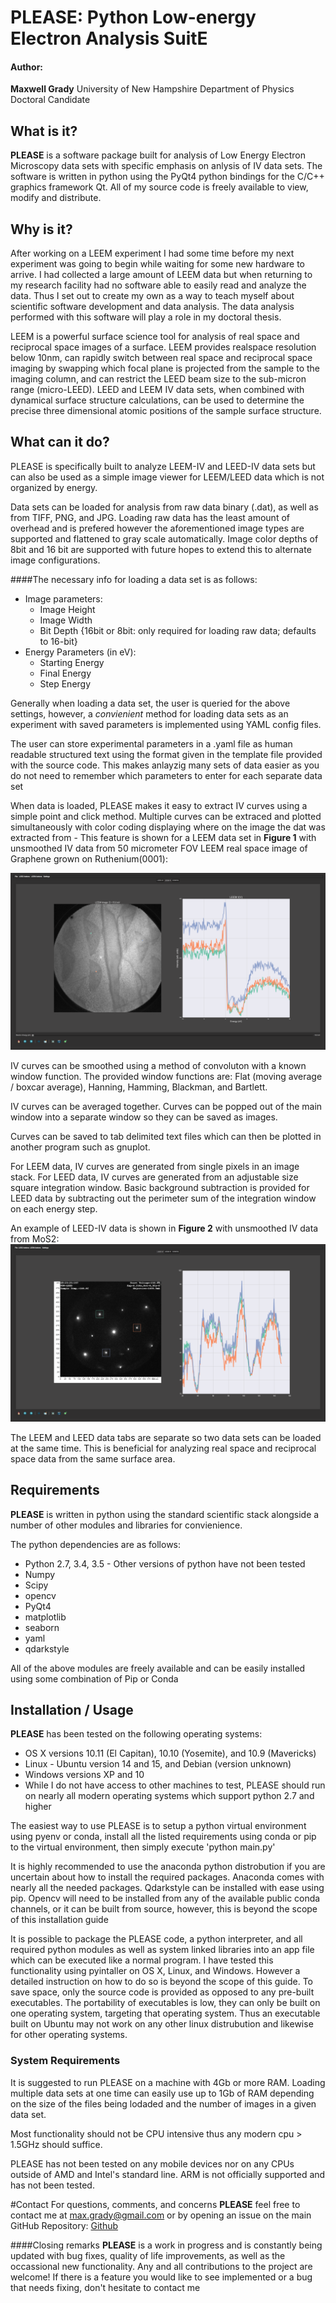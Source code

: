 # PLEASE: Python Low-energy Electron Analysis SuitE

#### Author: 
**Maxwell Grady** University of New Hampshire Department of Physics Doctoral Candidate


## What is it?
**PLEASE** is a software package built for analysis of Low Energy Electron Microscopy data sets with specific emphasis on anlysis of IV data sets. The software is written in python using the PyQt4 python bindings for the C/C++ graphics framework Qt. All of my source code is freely available to view, modify and distribute.

## Why is it?
After working on a LEEM experiment I had some time before my next experiment was going to begin while waiting for some new hardware to arrive. I had collected a large amount of LEEM data but when returning to my research facility had no software able to easily read and analyze the data. Thus I set out to create my own as a way to teach myself about scientific software development and data analysis. The data analysis performed with this software will play a role in my doctoral thesis.

LEEM is a powerful surface science tool for analysis of real space and reciprocal space images of a surface. LEEM provides realspace resolution below 10nm, can rapidly switch between real space and reciprocal space imaging by swapping which focal plane is projected from the sample to the imaging column, and can restrict the LEED beam size to the sub-micron range (micro-LEED). LEED and LEEM IV data sets, when combined with dynamical surface structure calculations, can be used to determine the precise three dimensional atomic positions of the sample surface structure.

## What can it do?
PLEASE is specifically built to analyze LEEM-IV and LEED-IV data sets but can also be used as a simple image viewer for LEEM/LEED data which is not organized by energy. 

Data sets can be loaded for analysis from raw data binary (.dat), as well as from TIFF, PNG, and JPG. Loading raw data has the least amount of overhead and is prefered however the aforementioned image types are supported and flattened to gray scale automatically. Image color depths of 8bit and 16 bit are supported with future hopes to extend this to alternate image configurations.

####The necessary info for loading a data set is as follows:
* Image parameters:
	* Image Height
	* Image Width 
	* Bit Depth {16bit or 8bit: only required for loading raw data; defaults to 16-bit}
* Energy Parameters (in eV):
	* Starting Energy
	* Final Energy
	* Step Energy

Generally when loading a data set, the user is queried for the above settings, however, 
a *convienient* method for loading data sets as an experiment with saved parameters is implemented using YAML config files.

The user can store experimental parameters in a .yaml file as human readable structured text using the format given in the template file provided with the source code. This makes anlayzig many sets of data easier as you do not need to remember which parameters to enter for each separate data set

When data is loaded, PLEASE makes it easy to extract IV curves using a simple point and click method. Multiple curves can be extraced and plotted simultaneously with color coding displaying where on the image the dat was extracted from - This feature is shown for a LEEM data set in **Figure 1** with unsmoothed IV data from 50 micrometer FOV LEEM real space image of Graphene grown on Ruthenium(0001):

![Figure 1](./img/example1.png)

IV curves can be smoothed using a method of convoluton with a known window function. The provided window functions are: Flat (moving average / boxcar average), Hanning, Hamming, Blackman, and Bartlett.

IV curves can be averaged together. Curves can be popped out of the main window into a separate window so they can be saved as images. 

Curves can be saved to tab delimited text files which can then be plotted in another program such as gnuplot.

For LEEM data, IV curves are generated from single pixels in an image stack. For LEED data, IV curves are generated from an adjustable size square integration window. Basic background subtraction is provided for LEED data by subtracting out the perimeter sum of the integration window on each energy step.

An example of LEED-IV data is shown in **Figure 2** with unsmoothed IV data from MoS2:
![Figure 2](./img/example2.png)

The LEEM and LEED data tabs are separate so two data sets can be loaded at the same time. This is beneficial for analyzing real space and reciprocal space data from the same surface area.

## Requirements
**PLEASE** is written in python using the standard scientific stack alongside a number of other modules and libraries for convienience.

The python dependencies are as follows:

* Python 2.7, 3.4, 3.5 - Other versions of python have not been tested
* Numpy
* Scipy
* opencv
* PyQt4
* matplotlib
* seaborn
* yaml
* qdarkstyle

All of the above modules are freely available and can be easily installed using some combination of Pip or Conda

## Installation / Usage
**PLEASE** has been tested on the following operating systems:

* OS X versions 10.11 (El Capitan), 10.10 (Yosemite), and 10.9 (Mavericks)
* Linux - Ubuntu version 14 and 15, and Debian (version unknown)
* Windows versions XP and 10
* While I do not have access to other machines to test, PLEASE should run on nearly all modern operating systems which support python 2.7 and higher

The easiest way to use PLEASE is to setup a python virtual environment using pyenv or conda, install all the listed requirements using conda or pip to the virtual environment, then simply execute 'python main.py'

It is highly recommended to use the anaconda python distrobution if you are uncertain about how to install the required packages. Anaconda comes with nearly all the needed packages. Qdarkstyle can be installed with ease using pip. Opencv will need to be installed from any of the available public conda channels, or it can be built from source, however, this is beyond the scope of this installation guide

It is possible to package the PLEASE code, a python interpreter, and all required python modules as well as system linked libraries into an app file which can be executed like a normal program. I have tested this functionality using pyintaller on OS X, Linux, and Windows. However a detailed instruction on how to do so is beyond the scope of this guide. To save space, only the source code is provided as opposed to any pre-built executables. The portability of executables is low, they can only be built on one operating system, targeting that operating system. Thus an executable built on Ubuntu may not work on any other linux distrubution and likewise for other operating systems.

### System Requirements
It is suggested to run PLEASE on a machine with 4Gb or more RAM.
Loading multiple data sets at one time can easily use up to 1Gb of RAM depending on the size of the files being lodaded and the number of images in a given data set.

Most functionality should not be CPU intensive thus any modern cpu > 1.5GHz should suffice.

PLEASE has not been tested on any mobile devices nor on any CPUs outside of AMD and Intel's standard line. ARM is not officially supported and has not been tested.

#Contact
For questions, comments, and concerns **PLEASE** feel free to contact me at max.grady@gmail.com or by opening an issue on the main GitHub Repository: [Github](http://www.github.com/mgrady3/pLEASE "PLEASE")

####Closing remarks
**PLEASE** is a work in progress and is constantly being updated with bug fixes, quality of life improvements, as well as the occassional new functionality. Any and all contributions to the project are welcome! If there is a feature you would like to see implemented or a bug that needs fixing, don't hesitate to contact me




